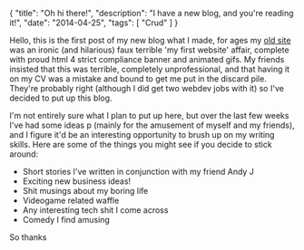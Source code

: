 {
    "title": "Oh hi there!",
    "description": "I have a new blog, and you're reading it!",
    "date": "2014-04-25",
    "tags": [
        "Crud"
    ]
}

Hello, this is the first post of my new blog what I made, for ages my [old site](/old_site) was an ironic (and hilarious) faux terrible 'my first website' affair, complete with proud html 4 strict compliance banner and animated gifs. My friends insisted that this was terrible, completely unprofessional, and that having it on my CV was a mistake and bound to get me put in the discard pile. They're probably right (although I did get two webdev jobs with it) so I've decided to put up this blog.

I'm not entirely sure what I plan to put up here, but over the last few weeks I've had some ideas p (mainly for the amusement of myself and my friends), and I figure it'd be an interesting opportunity to brush up on my writing skills. Here are some of the things you might see if you decide to stick around:

* Short stories I've written in conjunction with my friend Andy J
* Exciting new business ideas!
* Shit musings about my boring life
* Videogame related waffle
* Any interesting tech shit I come across
* Comedy I find amusing

So thanks